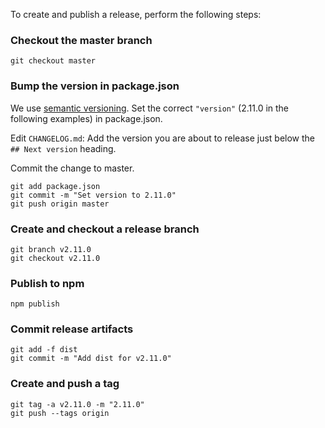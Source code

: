 To create and publish a release, perform the following steps:

### Checkout the master branch

    git checkout master

### Bump the version in package.json

We use [semantic versioning](https://semver.org). Set the correct `"version"` (2.11.0 in the following examples) in package.json.

Edit `CHANGELOG.md`: Add the version you are about to release just below the `## Next version` heading.

Commit the change to master.

    git add package.json
    git commit -m "Set version to 2.11.0"
    git push origin master

### Create and checkout a release branch

    git branch v2.11.0
    git checkout v2.11.0

### Publish to npm

    npm publish

### Commit release artifacts

    git add -f dist
    git commit -m "Add dist for v2.11.0"

### Create and push a tag

    git tag -a v2.11.0 -m "2.11.0"
    git push --tags origin
